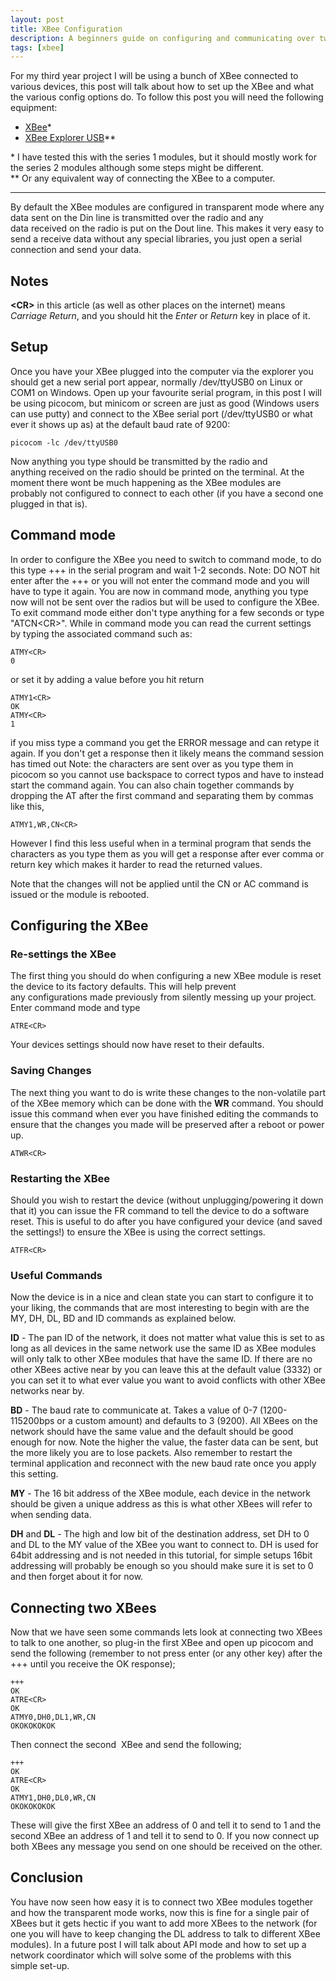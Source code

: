 ```yaml
---
layout: post
title: XBee Configuration
description: A beginners guide on configuring and communicating over two xbees.
tags: [xbee]
---
```


For my third year project I will be using a bunch of XBee connected to various
devices, this post will talk about how to set up the XBee and what the various
config options do. To follow this post you will need the following equipment:

* [XBee](https://www.sparkfun.com/products/8665)&#42;
* [XBee Explorer USB]( https://www.sparkfun.com/products/8687)&#42;&#42;

&#42; I have tested this with the series 1 modules, but it should mostly work for the series 2 modules although some steps might be different.  
&#42;&#42; Or any equivalent way of connecting the XBee to a computer.

<!--more-->

---

By default the XBee modules are configured in transparent mode where any data
sent on the Din line is transmitted over the radio and any data received on the
radio is put on the Dout line. This makes it very easy to send a receive data
without any special libraries, you just open a serial connection and send your
data.

## Notes

**&lt;CR&gt;** in this article (as well as other places on the internet) means 
_Carriage Return_, and you should hit the _Enter_ or _Return_ key in place of
it.

## Setup

Once you have your XBee plugged into the computer via the explorer you should
get a new serial port appear, normally /dev/ttyUSB0 on Linux or COM1 on Windows.
Open up your favourite serial program, in this post I will be using picocom, but
minicom or screen are just as good (Windows users can use putty) and connect to
the XBee serial port (/dev/ttyUSB0 or what ever it shows up as) at the default
baud rate of 9200:

    picocom -lc /dev/ttyUSB0

Now anything you type should be transmitted by the radio and anything received
on the radio should be printed on the terminal. At the moment there wont be much
happening as the XBee modules are probably not configured to connect to each
other (if you have a second one plugged in that is).

## Command mode

In order to configure the XBee you need to switch to command mode, to do this
type +++ in the serial program and wait 1-2 seconds. Note: DO NOT hit enter
after the +++ or you will not enter the command mode and you will have to type
it again. You are now in command mode, anything you type now will not be sent
over the radios but will be used to configure the XBee. To exit command mode
either don't type anything for a few seconds or type "ATCN&lt;CR&gt;". While in
command mode you can read the current settings by typing the associated command
such as:

    ATMY<CR>
    0

or set it by adding a value before you hit return

    ATMY1<CR>
    OK
    ATMY<CR>
    1

if you miss type a command you get the ERROR message and can retype it again. If
you don't get a response then it likely means the command session has timed out
Note: the characters are sent over as you type them in picocom so you cannot use
backspace to correct typos and have to instead start the command again. You can
also chain together commands by dropping the AT after the first command and
separating them by commas like this,

    ATMY1,WR,CN<CR>

However I find this less useful when in a terminal program that sends the
characters as you type them as you will get a response after ever comma or
return key which makes it harder to read the returned values.

Note that the changes will not be applied until the CN or AC command is issued
or the module is rebooted.

## Configuring the XBee

### Re-settings the XBee

The first thing you should do when configuring a new XBee module is reset the
device to its factory defaults. This will help prevent any configurations made
previously from silently messing up your project. Enter command mode and type

    ATRE<CR>

Your devices settings should now have reset to their defaults.

### Saving Changes

The next thing you want to do is write these changes to the non-volatile part of
the XBee memory which can be done with the **WR** command. You should issue this
command when ever you have finished editing the commands to ensure that the
changes you made will be preserved after a reboot or power up.

    ATWR<CR>

### Restarting the XBee

Should you wish to restart the device (without unplugging/powering it down that
it) you can issue the FR command to tell the device to do a software reset. This
is useful to do after you have configured your device (and saved the settings!)
to ensure the XBee is using the correct settings.

    ATFR<CR>

### Useful Commands

Now the device is in a nice and clean state you can start to configure it to
your liking, the commands that are most interesting to begin with are the MY,
DH, DL, BD and ID commands as explained below.

**ID** - The pan ID of the network, it does not matter what value this is set to
as long as all devices in the same network use the same ID as XBee modules will
only talk to other XBee modules that have the same ID. If there are no other
XBees active near by you can leave this at the default value (3332) or you can
set it to what ever value you want to avoid conflicts with other XBee networks
near by.

**BD** - The baud rate to communicate at. Takes a value of 0-7 (1200-115200bps
or a custom amount) and defaults to 3 (9200). All XBees on the network should
have the same value and the default should be good enough for now. Note the
higher the value, the faster data can be sent, but the more likely you are to
lose packets. Also remember to restart the terminal application and reconnect
with the new baud rate once you apply this setting.

**MY** - The 16 bit address of the XBee module, each device in the network
should be given a unique address as this is what other XBees will refer to when
sending data.

**DH** and **DL** - The high and low bit of the destination address, set DH to 0
and DL to the MY value of the XBee you want to connect to. DH is used for 64bit
addressing and is not needed in this tutorial, for simple setups 16bit
addressing will probably be enough so you should make sure it is set to 0 and
then forget about it for now.

## Connecting two XBees

Now that we have seen some commands lets look at connecting two XBees to talk to
one another, so plug-in the first XBee and open up picocom and send the
following (remember to not press enter (or any other key) after the +++ until
you receive the OK response);

    +++
    OK
    ATRE<CR>
    OK
    ATMY0,DH0,DL1,WR,CN
    OKOKOKOKOK

Then connect the second  XBee and send the following;

    +++
    OK
    ATRE<CR>
    OK
    ATMY1,DH0,DL0,WR,CN
    OKOKOKOKOK

These will give the first XBee an address of 0 and tell it to send to 1 and the
second XBee an address of 1 and tell it to send to 0. If you now connect up both
XBees any message you send on one should be received on the other.

## Conclusion

You have now seen how easy it is to connect two XBee modules together and how
the transparent mode works, now this is fine for a single pair of XBees but it
gets hectic if you want to add more XBees to the network (for one you will have
to keep changing the DL address to talk to different XBee modules). In a future
post I will talk about API mode and how to set up a network coordinator which
will solve some of the problems with this simple set-up.
